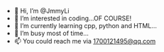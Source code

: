 - 👋 Hi, I’m @JmmyLi
- 👀 I’m interested in coding...OF COURSE!
- 🌱 I’m currently learning cpp, python and HTML...
- 💞️ I’m busy most of time...
- 📫 You could reach me via 1700121495@qq.com

<!---
JmmyLi/JmmyLi is a ✨ special ✨ repository because its `README.md` (this file) appears on your GitHub profile.
You can click the Preview link to take a look at your changes.
--->
